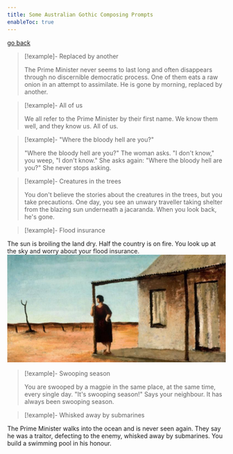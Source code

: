 ```yaml
---
title: Some Australian Gothic Composing Prompts
enableToc: true
---
```


[go back](Subjects/Literature.md)

> [!example]- Replaced by another
> 
> The Prime Minister never seems to last long and often disappears through no discernible democratic process. One of them eats a raw onion in an attempt to assimilate. He is gone by morning, replaced by another.

> [!example]- All of us
> 
> We all refer to the Prime Minister by their first name. We know them well, and they know us. All of us.

> [!example]- "Where the bloody hell are you?"
> 
> "Where the bloody hell are you?" The woman asks. 
> "I don't know," you weep, "I don't know."
> She asks again: "Where the bloody hell are you?" 
> She never stops asking.
 
> [!example]-  Creatures in the trees
> 
> You don't believe the stories about the creatures in the trees, but you take precautions. One day, you see an unwary traveller taking shelter from the blazing sun underneath a jacaranda. When you look back, he's gone.

> [!example]- Flood insurance
>
 The sun is broiling the land dry. Half the country is on fire. You look up at the sky and worry about your flood insurance.![](11SubjectImages/FloodInsurance.png)

> [!example]- Swooping season 
> 
> You are swooped by a magpie in the same place, at the same time, every single day. 
> "It's swooping season!" Says your neighbour. 
> It has always been swooping season.

> [!example]- Whisked away by submarines
>
 The Prime Minister walks into the ocean and is never seen again. They say he was a traitor, defecting to the enemy, whisked away by submarines. You build a swimming pool in his honour.

